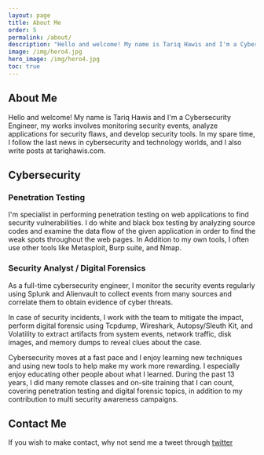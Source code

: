 ```yaml
---
layout: page
title: About Me
order: 5
permalink: /about/
description: "Hello and welcome! My name is Tariq Hawis and I'm a Cybersecurity Engineer and a part time author"
image: /img/hero4.jpg
hero_image: /img/hero4.jpg
toc: true
---
```


## About Me

Hello and welcome! My name is Tariq Hawis and I'm a Cybersecurity Engineer, my works involves monitoring security events, analyze applications for security flaws, and develop security tools. In my spare time, I follow the last news in cybersecurity and technology worlds, and I also write posts at tariqhawis.com.


## Cybersecurity

### Penetration Testing

 I'm specialist in performing penetration testing on web applications to find security vulnerabilities. I do white and black box testing by analyzing source codes and examine the data flow of the given application in order to find the weak spots throughout the web pages. In Addition to my own tools, I often use other tools like Metasploit, Burp suite, and Nmap.


### Security Analyst / Digital Forensics

As a full-time cybersecurity engineer, I monitor the security events regularly using Splunk and Alienvault to collect events from many sources and correlate them to obtain evidence of cyber threats.

In case of security incidents, I work with the team to mitigate the impact, perform digital forensic using Tcpdump, Wireshark, Autopsy/Sleuth Kit, and Volatility to extract artifacts from system events, network traffic, disk images, and memory dumps to reveal clues about the case.


Cybersecurity moves at a fast pace and I enjoy learning new techniques and using new tools to help make my work more rewarding. I especially enjoy educating other people about what I learned. During the past 13 years, I did many remote classes and on-site training that I can count, covering penetration testing and digital forensic topics, in addition to my contribution to multi security awareness campaigns. 


## Contact Me

If you wish to make contact, why not send me a tweet through [twitter](https://twitter.com/TariqHawis)